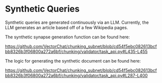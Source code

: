 # Synthetic Queries

Synthetic queries are generated continuously via an LLM. Currently, the LLM generates an article based off of a few Wikipedia pages.

The synthetic synapse generation function can be found here:

https://github.com/VectorChat/chunking_subnet/blob/cd54f5ebc082613bcfbb8326b3f06800a272a6bf/chunking/validator/task_api.py#L435-L455

The logic for generating the synthetic document can be found here:

https://github.com/VectorChat/chunking_subnet/blob/cd54f5ebc082613bcfbb8326b3f06800a272a6bf/chunking/validator/task_api.py#L287-L400
